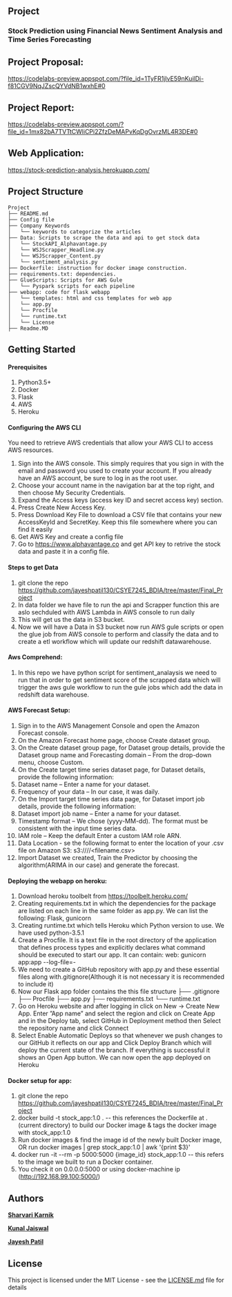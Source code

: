## Project
### Stock Prediction using Financial News Sentiment Analysis and Time Series Forecasting

## Project Proposal:
https://codelabs-preview.appspot.com/?file_id=1TyFR1jlvE59nKuilDi-f81CGV9NqJZscQYVdNB1wxhE#0

## Project Report:
https://codelabs-preview.appspot.com/?file_id=1mx82bA7TVTtCWliCPi2ZfzDeMAPvKqDgOvrzML4R3DE#0

## Web Application:
https://stock-prediction-analysis.herokuapp.com/

## Project Structure
```
Project
├── README.md
├── Config file
├── Company Keywords
│   └── keywords to categorize the articles
├── Data: Scripts to scrape the data and api to get stock data
│   └── StockAPI_Alphavantage.py
│   └── WSJScrapper_Headline.py
│   └── WSJScrapper_Content.py
│   └── sentiment_analysis.py
├── Dockerfile: instruction for docker image construction.
├── requirements.txt: dependencies.
├── GlueScripts: Scripts for AWS Gule 
│   └── Pyspark scripts for each pipeline
├── webapp: code for flask webapp
│   └── templates: html and css templates for web app
│   └── app.py
│   └── Procfile
│   └── runtime.txt
│   └── License
├── Readme.MD
```



## Getting Started

#### Prerequisites
1. Python3.5+
2. Docker
3. Flask
4. AWS
5. Heroku


#### Configuring the AWS CLI
You need to retrieve AWS credentials that allow your AWS CLI to access AWS resources.

1. Sign into the AWS console. This simply requires that you sign in with the email and password you used to create your account. If you already have an AWS account, be sure to log in as the root user.
2. Choose your account name in the navigation bar at the top right, and then choose My Security Credentials.
3. Expand the Access keys (access key ID and secret access key) section.
4. Press Create New Access Key.
5. Press Download Key File to download a CSV file that contains your new AccessKeyId and SecretKey. Keep this file somewhere where you can find it easily
6. Get AWS Key and create a config file
7. Go to https://www.alphavantage.co and get API key to retrive the stock data and paste it in a config file.

#### Steps to get Data
1. git clone the repo https://github.com/jayeshpatil130/CSYE7245_BDIA/tree/master/Final_Project
2. In data folder we have file to run the api and Scrapper function this are aslo sechduled with AWS Lambda in AWS console to run daily
3. This will get us the data in S3 bucket.
4. Now we will have a Data in S3 bucket now run AWS gule scripts or open the glue job from AWS console to perform and classify the data and to create a etl workflow which will update our redshift datawarehouse.

#### Aws Comprehend:
1. In this repo we have python script for sentiment_analaysis we need to run that in order to get sentiment score of the scrapped data which will trigger the aws gule workflow to run the gule jobs which add the data in redshift data warehouse.

#### AWS Forecast Setup:
1. Sign in to the AWS Management Console and open the Amazon Forecast console.
2. On the Amazon Forecast home page, choose Create dataset group.
3. On the Create dataset group page, for Dataset group details, provide the Dataset group name and Forecasting domain – From the drop-down menu, choose Custom.
4. On the Create target time series dataset page, for Dataset details, provide the following information:
5. Dataset name – Enter a name for your dataset.
6. Frequency of your data – In our case, it was daily.
7. On the Import target time series data page, for Dataset import job details, provide the following information:
8. Dataset import job name – Enter a name for your dataset.
9. Timestamp format – We chose  (yyyy-MM-dd). The format must be consistent with the input time series data.
10. IAM role – Keep the default Enter a custom IAM role ARN.
11. Data Location - se the following format to enter the location of your .csv file on Amazon S3:
s3://<name of your S3 bucket>/<folder path>/<filename.csv>
12. Import Dataset we created, Train the Predictor by choosing the algorithm(ARIMA in our case) and generate the forecast.
  
#### Deploying the webapp on heroku:
1. Download heroku toolbelt from  https://toolbelt.heroku.com/
2. Creating requirements.txt in which the dependencies for the package are listed on each line in the same folder as app.py. We can list the following:
Flask,
gunicorn
3. Creating runtime.txt which tells Heroku which Python version to use. We have used python-3.5.1
4. Create a Procfile. It is a text file in the root directory of the application that defines process types and explicitly declares what command should be executed to start our app. It can contain:
web: gunicorn app:app --log-file=-
5. We need to create a GitHub repository with app.py and these essential files along with.gitignore(Although it is not necessary it is recommended to include it)
6. Now our Flask app folder contains the this file structure
  ├── .gitignore
  ├── Procfile
  ├── app.py
  ├── requirements.txt
  └── runtime.txt
7. Go on Heroku website and after logging in click on New → Create New App.
Enter ”App name” and select the region and click on Create App and in the Deploy tab, select GitHub in Deployment method then Select the repository name and click Connect
8. Select Enable Automatic Deploys so that whenever we push changes to our GitHub it reflects on our app and Click Deploy Branch  which will deploy the current state of the branch.
If everything is successful it shows an Open App button. We can now open the app deployed on Heroku


#### Docker setup for app:
1. git clone the repo https://github.com/jayeshpatil130/CSYE7245_BDIA/tree/master/Final_Project
2. docker build -t stock_app:1.0 . -- this references the Dockerfile at . (current directory) to build our Docker image & tags the docker image with stock_app:1.0
3. Run docker images & find the image id of the newly built Docker image, OR run docker images | grep stock_app:1.0 | awk '{print $3}'
4. docker run -it --rm -p 5000:5000 {image_id} stock_app:1.0 -- this refers to the image we built to run a Docker container.
5. You check it on 0.0.0.0:5000 or using docker-machine ip (http://192.168.99.100:5000/)





## Authors
<b>[Sharvari Karnik](https://www.linkedin.com/in/sharvarikarnik25/)</b> 

<b>[Kunal Jaiswal](https://www.linkedin.com/in/kunaljaiswal4393/)</b> 

<b>[Jayesh Patil](https://www.linkedin.com/in/jayeshpatil130/)</b> 

## License
This project is licensed under the MIT License - see the [LICENSE.md](LICENSE.md) file for details

